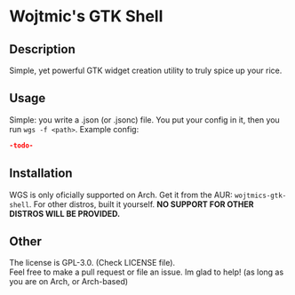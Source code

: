 # Wojtmic's GTK Shell
## Description
Simple, yet powerful GTK widget creation utility to truly spice up your rice.

## Usage
Simple: you write a .json (or .jsonc) file. You put your config in it, then you run `wgs -f <path>`.
Example config:
```json
-todo-
```

## Installation
WGS is only oficially supported on Arch. Get it from the AUR: `wojtmics-gtk-shell`.
For other distros, built it yourself. **NO SUPPORT FOR OTHER DISTROS WILL BE PROVIDED.**

## Other
The license is GPL-3.0. (Check LICENSE file).<br>
Feel free to make a pull request or file an issue. Im glad to help! (as long as you are on Arch, or Arch-based)
